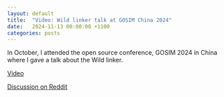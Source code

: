 ```yaml
---
layout: default
title:  "Video: Wild linker talk at GOSIM China 2024"
date:   2024-11-13 00:00:00 +1100
categories: posts
---
```


In October, I attended the open source conference, GOSIM 2024 in China where I gave a talk about the
Wild linker.

[Video](https://www.youtube.com/watch?v=XFSwmSXv2QA)

[Discussion on
Reddit](https://www.reddit.com/r/rust/comments/1gq0x3t/video_of_wild_linker_talk_at_gosim_2024/)
